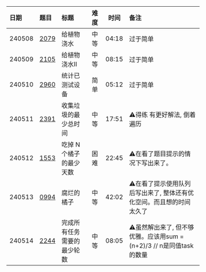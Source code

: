 | 日期     | 题目           | 标题            | 难度 |  时间   | 备注                                              |
|:-------|:-------------|:--------------|:---|:-----:|:------------------------------------------------|
| 240508 | [2079][2079] | 给植物浇水         | 中等 | 04:18 | 过于简单                                            |
| 240509 | [2105][2105] | 给植物浇水II       | 中等 | 08:15 | 过于简单                                            |
| 240510 | [2960][2960] | 统计已测试设备       | 简单 | 05:12 | 过于简单                                            |
| 240511 | [2391][2391] | 收集垃圾的最少总时间    | 中等 | 17:51 | ⚠️得练 有更好解法, 倒着遍历                                |
| 240512 | [1553][1553] | 吃掉 N 个橘子的最少天数 | 困难 | 22:45 | ⚠️在看了题目提示的情况下写出来了。                              |
| 240513 | [0994][0994] | 腐烂的橘子         | 中等 | 42:02 | ⚠️在看了提示使用队列后写出来了, 整体还有优化空间。而且想的时间太久了            |
| 240514 | [2244][2244] | 完成所有任务需要的最少轮数 | 中等 | 08:05 | ⚠️虽然解出来了, 但不够优雅。应该用sum = (n+2)/3 // n是同值task的数量 |

[0994]: https://leetcode.cn/problems/rotting-oranges/description/?envType=daily-question&envId=2024-05-13

[1553]: https://leetcode.cn/problems/minimum-number-of-days-to-eat-n-oranges/description

[2079]: https://leetcode.cn/problems/watering-plants/description/

[2105]: https://leetcode.cn/problems/watering-plants-ii/description

[2244]: https://leetcode.cn/problems/minimum-rounds-to-complete-all-tasks/description/

[2391]: https://leetcode.cn/problems/minimum-amount-of-time-to-collect-garbage/

[2960]: https://leetcode.cn/problems/count-tested-devices-after-test-operations/description/
